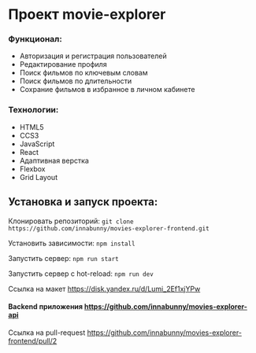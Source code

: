 # Проект movie-explorer

### Функционал:
+ Авторизация и регистрация пользователей
+ Редактирование профиля
+ Поиск фильмов по ключевым словам
+ Поиск фильмов по длительности
+ Сохрание фильмов в избранное в личном кабинете

### Технологии:
+ HTML5
+ CCS3
+ JavaScript
+ React
+ Адаптивная верстка
+ Flexbox
+ Grid Layout

## Установка и запуск проекта:
Клонировать репозиторий: `git clone https://github.com/innabunny/movies-explorer-frontend.git`

Установить зависимости: `npm install`

Запустить сервер: `npm run start`

Запустить сервер с hot-reload: `npm run dev`

Ссылка на макет https://disk.yandex.ru/d/Lumi_2Ef1xjYPw

#### Backend приложения https://github.com/innabunny/movies-explorer-api

Ссылка на pull-request https://github.com/innabunny/movies-explorer-frontend/pull/2
